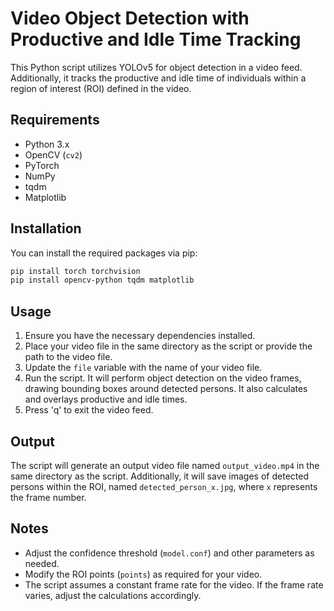 
# Video Object Detection with Productive and Idle Time Tracking

This Python script utilizes YOLOv5 for object detection in a video feed. Additionally, it tracks the productive and idle time of individuals within a region of interest (ROI) defined in the video.

## Requirements

- Python 3.x
- OpenCV (`cv2`)
- PyTorch
- NumPy
- tqdm
- Matplotlib

## Installation

You can install the required packages via pip:

```bash
pip install torch torchvision
pip install opencv-python tqdm matplotlib
```

## Usage

1. Ensure you have the necessary dependencies installed.
2. Place your video file in the same directory as the script or provide the path to the video file.
3. Update the `file` variable with the name of your video file.
4. Run the script. It will perform object detection on the video frames, drawing bounding boxes around detected persons. It also calculates and overlays productive and idle times.
5. Press 'q' to exit the video feed.

## Output

The script will generate an output video file named `output_video.mp4` in the same directory as the script. Additionally, it will save images of detected persons within the ROI, named `detected_person_x.jpg`, where `x` represents the frame number.

## Notes

- Adjust the confidence threshold (`model.conf`) and other parameters as needed.
- Modify the ROI points (`points`) as required for your video.
- The script assumes a constant frame rate for the video. If the frame rate varies, adjust the calculations accordingly.
